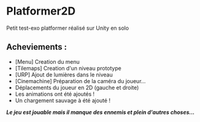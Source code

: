 # Platformer2D
Petit test-exo platformer réalisé sur Unity en solo

## Acheviements :
- [Menu] Creation du menu
- [Tilemaps] Creation d'un niveau prototype
- [URP] Ajout de lumières dans le niveau
- [Cinemachine] Préparation de la caméra du joueur...
- Déplacements du joueur en 2D (gauche et droite)
- Les animations ont été ajoutés !
- Un chargement sauvage à été ajouté !


***Le jeu est jouable mais il manque des ennemis et plein d'autres choses...***
